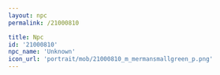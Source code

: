 ```yaml
---
layout: npc
permalink: /21000810

title: Npc
id: '21000810'
npc_name: 'Unknown'
icon_url: 'portrait/mob/21000810_m_mermansmallgreen_p.png'
---
```

